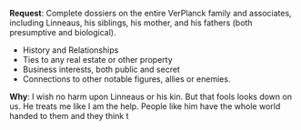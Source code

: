**Request**: Complete dossiers on the entire VerPlanck family and associates, including Linneaus, his siblings, his mother, and his fathers (both presumptive and biological).
- History and Relationships
- Ties to any real estate or other property
- Business interests, both public and secret
- Connections to other notable figures, allies or enemies.

**Why**: I wish no harm upon Linneaus or his kin. But that fools looks down on us. He treats me like I am the help. People like him have the whole world handed to them and they think t